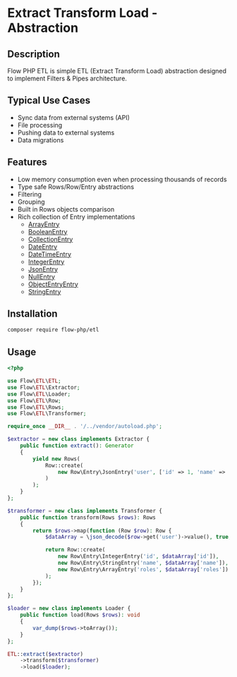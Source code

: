 # Extract Transform Load - Abstraction

## Description

Flow PHP ETL is simple ETL (Extract Transform Load) abstraction designed to implement Filters & Pipes architecture. 

## Typical Use Cases

* Sync data from external systems (API)
* File processing 
* Pushing data to external systems
* Data migrations

## Features

* Low memory consumption even when processing thousands of records 
* Type safe Rows/Row/Entry abstractions 
* Filtering
* Grouping  
* Built in Rows objects comparison 
* Rich collection of Entry implementations 
  * [ArrayEntry](src/Flow/ETL/Row/Entry/ArrayEntry.php)
  * [BooleanEntry](src/Flow/ETL/Row/Entry/BooleanEntry.php)
  * [CollectionEntry](src/Flow/ETL/Row/Entry/CollectionEntry.php)    
  * [DateEntry](src/Flow/ETL/Row/Entry/DateEntry.php)
  * [DateTimeEntry](src/Flow/ETL/Row/Entry/DateTimeEntry.php)
  * [IntegerEntry](src/Flow/ETL/Row/Entry/IntegerEntry.php)
  * [JsonEntry](src/Flow/ETL/Row/Entry/JsonEntry.php)
  * [NullEntry](src/Flow/ETL/Row/Entry/NullEntry.php)
  * [ObjectEntryEntry](src/Flow/ETL/Row/Entry/ObjectEntryEntry.php)
  * [StringEntry](src/Flow/ETL/Row/Entry/StringEntry.php)

## Installation 

```bash
composer require flow-php/etl
```

## Usage

```php 
<?php

use Flow\ETL\ETL;
use Flow\ETL\Extractor;
use Flow\ETL\Loader;
use Flow\ETL\Row;
use Flow\ETL\Rows;
use Flow\ETL\Transformer;

require_once __DIR__ . '/../vendor/autoload.php';

$extractor = new class implements Extractor {
    public function extract(): Generator
    {
        yield new Rows(
            Row::create(
                new Row\Entry\JsonEntry('user', ['id' => 1, 'name' => 'Norbret', 'roles' => ['DEVELOPER', 'ADMIN']])
            )
        );
    }
};

$transformer = new class implements Transformer {
    public function transform(Rows $rows): Rows
    {
        return $rows->map(function (Row $row): Row {
            $dataArray = \json_decode($row->get('user')->value(), true, 512, JSON_THROW_ON_ERROR);

            return Row::create(
                new Row\Entry\IntegerEntry('id', $dataArray['id']),
                new Row\Entry\StringEntry('name', $dataArray['name']),
                new Row\Entry\ArrayEntry('roles', $dataArray['roles'])
            );
        });
    }
};

$loader = new class implements Loader {
    public function load(Rows $rows): void
    {
        var_dump($rows->toArray());
    }
};

ETL::extract($extractor)
    ->transform($transformer)
    ->load($loader);
```